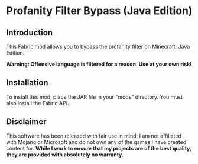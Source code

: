 # Profanity Filter Bypass (Java Edition)

## Introduction

This Fabric mod allows you to bypass the profanity filter on Minecraft: Java Edition.

**Warning: Offensive language is filtered for a reason. Use at your own risk!**

## Installation

To install this mod, place the JAR file in your "mods" directory. You must also install the Fabric API.

## Disclaimer

This software has been released with fair use in mind; I am not affiliated with Mojang or Microsoft and do not own any of the games I have created content for. **While I work to ensure that my projects are of the best quality, they are provided with absolutely no warranty.**
